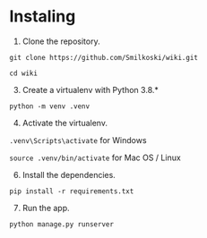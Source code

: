 Instaling
=====

1. Clone the repository.

`git clone https://github.com/Smilkoski/wiki.git`

`cd wiki`

3. Create a virtualenv with Python 3.8.*

`python -m venv .venv`

4. Activate the virtualenv.

`.venv\Scripts\activate` for Windows

`source .venv/bin/activate` for Mac OS / Linux

6. Install the dependencies.

`pip install -r requirements.txt`

7. Run the app.

`python manage.py runserver`
